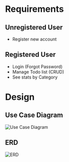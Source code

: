 ﻿# Requirements

## Unregistered User
- Register new account

## Registered User
- Login (Forgot Password)
- Manage Todo list (CRUD)
- See stats by Category


# Design

## Use Case Diagram
![Use Case Diagram](/Design/UseCaseDiagram.png)

## ERD
![ERD](/Design/ERD.png)
